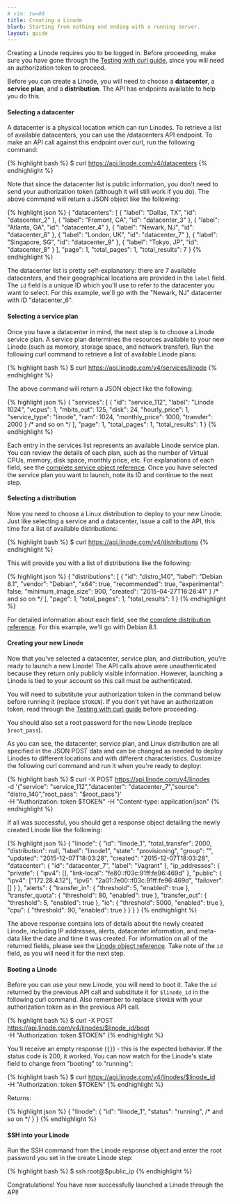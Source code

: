 ```yaml
---
# vim: tw=80
title: Creating a Linode
blurb: Starting from nothing and ending with a running server.
layout: guide
---
```


Creating a Linode requires you to be logged in. Before proceeding, make sure
you have gone through the [Testing with curl guide](/guides/curl-guide), since
you will need an authorization token to proceed.

Before you can create a Linode, you will need to choose a **datacenter**,
a **service plan**, and a **distribution**. The API has endpoints available to
help you do this.

#### Selecting a datacenter

A datacenter is a physical location which can run Linodes. To retrieve a list
of available datacenters, you can use the /datacenters API endpoint. To make an
API call against this endpoint over curl, run the following command:

{% highlight bash %}
$ curl https://api.linode.com/v4/datacenters
{% endhighlight %}

Note that since the datacenter list is public information, you don't need to
send your authorization token (although it will still work if you do). The
above command will return a JSON object like the following:

{% highlight json %}
{
    "datacenters": [
        {
            "label": "Dallas, TX",
            "id": "datacenter_2"
        },
        {
            "label": "Fremont, CA",
            "id": "datacenter_3"
        },
        {
            "label": "Atlanta, GA",
            "id": "datacenter_4"
        },
        {
            "label": "Newark, NJ",
            "id": "datacenter_6"
        },
        {
            "label": "London, UK",
            "id": "datacenter_7"
        },
        {
            "label": "Singapore, SG",
            "id": "datacenter_9"
        },
        {
            "label": "Tokyo, JP",
            "id": "datacenter_8"
        }
    ],
    "page": 1,
    "total_pages": 1,
    "total_results": 7
}
{% endhighlight %}

The datacenter list is pretty self-explanatory: there are 7 available
datacenters, and their geographical locations are provided in the `label`
field. The `id` field is a unique ID which you'll use to refer to the
datacenter you want to select. For this example, we'll go with the
"Newark, NJ" datacenter with ID "datacenter_6".

#### Selecting a service plan

Once you have a datacenter in mind, the next step is to choose a Linode
service plan. A service plan determines the resources available to your new
Linode (such as memory, storage space, and network transfer). Run the
following curl command to retrieve a list of available Linode plans:

{% highlight bash %}
$ curl https://api.linode.com/v4/services/linode
{% endhighlight %}

The above command will return a JSON object like the following:

{% highlight json %}
{
    "services": [
        {
            "id": "service_112",
            "label": "Linode 1024",
            "vcpus": 1,
            "mbits_out": 125,
            "disk": 24,
            "hourly_price": 1,
            "service_type": "linode",
            "ram": 1024,
            "monthly_price": 1000,
            "transfer": 2000
        }
        /* and so on */
    ],
    "page": 1,
    "total_pages": 1,
    "total_results": 1
}
{% endhighlight %}

Each entry in the services list represents an available Linode service plan.
You can review the details of each plan, such as the number of Virtual CPUs,
memory, disk space, monthly price, etc. For explanations of each field, see the
[complete service object reference](/reference/#object-service). Once you have
selected the service plan you want to launch, note its ID and continue to
the next step.

#### Selecting a distribution

Now you need to choose a Linux distribution to deploy to your new Linode. Just
like selecting a service and a datacenter, issue a call to the API, this time
for a list of available distributions:

{% highlight bash %}
$ curl https://api.linode.com/v4/distributions
{% endhighlight %}

This will provide you with a list of distributions like the following:

{% highlight json %}
{
    "distributions": [
        {
            "id": "distro_140",
            "label": "Debian 8.1",
            "vendor": "Debian",
            "x64": true,
            "recommended": true,
            "experimental": false,
            "minimum_image_size": 900,
            "created": "2015-04-27T16:26:41"
        }
        /* and so on */
    ],
    "page": 1,
    "total_pages": 1,
    "total_results": 1
}
{% endhighlight %}

For detailed information about each field, see the
[complete distribution reference](/reference/#object-distribution).
For this example, we'll go with Debian 8.1.

#### Creating your new Linode

Now that you've selected a datacenter, service plan, and distribution, you're
ready to launch a new Linode! The API calls above were unauthenticated
because they return only publicly visible information. However, launching a
Linode is tied to your account so this call must be authenticated.

You will need to substitute your authorization token in the command below
before running it (replace ```$TOKEN```). If you don't yet have an
authorization token, read through the
[Testing with curl guide](/guides/curl-guide) before proceeding.

You should also set a root password for the new Linode (replace
```$root_pass```).

As you can see, the datacenter, service plan, and Linux distribution are all
specified in the JSON POST data and can be changed as needed to deploy Linodes
to different locations and with different characteristics. Customize the
following curl command and run it when you're ready to deploy:

{% highlight bash %}
$ curl -X POST https://api.linode.com/v4/linodes \
      -d '{"service": "service_112","datacenter": "datacenter_7","source": "distro_140","root_pass": "$root_pass"}' \
      -H "Authorization: token $TOKEN" -H "Content-type: application/json"
{% endhighlight %}

If all was successful, you should get a response object detailing the newly
created Linode like the following:

{% highlight json %}
{
    "linode": {
        "id": "linode_1",
        "total_transfer": 2000,
        "distribution": null,
        "label": "linode1",
        "state": "provisioning",
        "group": "",
        "updated": "2015-12-07T18:03:28",
        "created": "2015-12-07T18:03:28",
        "datacenter": {
            "id": "datacenter_7",
            "label": "Vagrant"
        },
        "ip_addresses": {
            "private": {
                "ipv4": [],
                "link-local": "fe80::f03c:91ff:fe96:469d"
            },
            "public": {
                "ipv4": ["172.28.4.12"],
                "ipv6": "2a01:7e00::f03c:91ff:fe96:469d",
                "failover": []
            }
        },
        "alerts": {
            "transfer_in": {
                "threshold": 5,
                "enabled": true
            },
            "transfer_quota": {
                "threshold": 80,
                "enabled": true
            },
            "transfer_out": {
                "threshold": 5,
                "enabled": true
            },
            "io": {
                "threshold": 5000,
                "enabled": true
            },
            "cpu": {
                "threshold": 90,
                "enabled": true
            }
        }
    }
}
{% endhighlight %}

The above response contains lots of details about the newly created Linode,
including IP addresses, alerts, datacenter information, and meta-data like
the date and time it was created. For information on all of the returned fields,
please see the [Linode object reference](/reference#object-linodes). Take note
of the ```id``` field, as you will need it for the next step.

#### Booting a Linode

Before you can use your new Linode, you will need to boot it. Take the ```id```
returned by the previous API call and substitute it for ```$linode_id``` in
the following curl command. Also remember to replace ```$TOKEN``` with
your authorization token as in the previous API call.

{% highlight bash %}
$ curl -X POST https://api.linode.com/v4/linodes/$linode_id/boot \
      -H "Authorization: token $TOKEN"
{% endhighlight %}

You'll receive an empty response (`{}`) - this is the expected behavior. If the
status code is 200, it worked. You can now watch for the Linode's state field to
change from "booting" to "running":

{% highlight bash %}
$ curl https://api.linode.com/v4/linodes/$linode_id \
      -H "Authorization: token $TOKEN"
{% endhighlight %}

Returns:

{% highlight json %}
{
    "linode": {
        "id": "linode_1",
        "status": "running",
        /* and so on */
    }
}
{% endhighlight %}

#### SSH into your Linode

Run the SSH command from the Linode response object and enter the root password
you set in the create Linode step:

{% highlight bash %}
$ ssh root@$public_ip
{% endhighlight %}

Congratulations! You have now successfully launched a Linode through the API!
